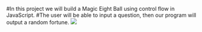 #In this project we will build a Magic Eight Ball using control flow in JavaScript.
#The user will be able to input a question, then our program will output a random fortune.
<img src='https://www.astrology.com/img/games/game-magic-love-ball-no-text-v3.png'>
